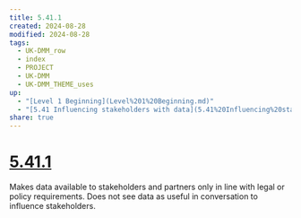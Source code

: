 ```yaml
---
title: 5.41.1
created: 2024-08-28
modified: 2024-08-28
tags:
  - UK-DMM_row
  - index
  - PROJECT
  - UK-DMM
  - UK-DMM_THEME_uses
up:
  - "[Level 1 Beginning](Level%201%20Beginning.md)"
  - "[5.41 Influencing stakeholders with data](5.41%20Influencing%20stakeholders%20with%20data.md)"
share: true
---
```

# [5.41.1](5.41.1.md)

Makes data available to stakeholders and partners only in line with legal or policy requirements. Does not see data as useful in conversation to influence stakeholders.
